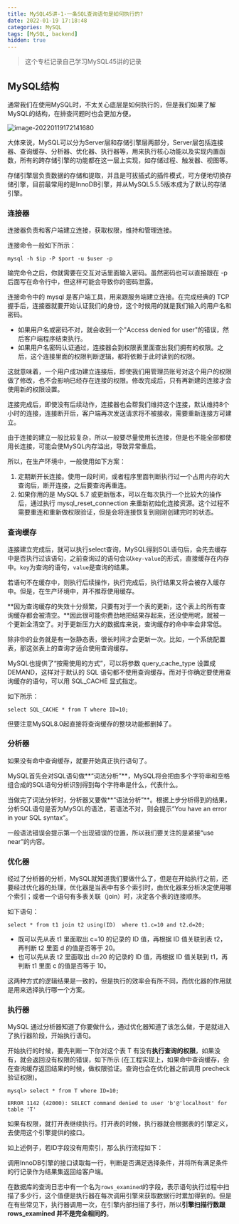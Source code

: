 ```yaml
---
title: MySQL45讲-1-一条SQL查询语句是如何执行的?
date: 2022-01-19 17:18:48
categories: MySQL
tags: [MySQL, backend]
hidden: true
---
```


> 这个专栏记录自己学习MySQL45讲的记录

## MySQL结构

通常我们在使用MySQL时，不太关心底层是如何执行的，但是我们如果了解MySQL的结构，在排查问题时也会更加方便。

![image-20220119172141680](https://gitee.com/cao_ziqiang/img/raw/master/20220119172141.png)

大体来说，MySQL可以分为Server层和存储引擎层两部分，Server层包括连接器、查询缓存、分析器、优化器、执行器等，用来执行核心功能以及实现内置函数，所有的跨存储引擎的功能都在这一层上实现，如存储过程、触发器、视图等。

存储引擎层负责数据的存储和提取，并且是可拔插式的插件模式，可方便地切换存储引擎，目前最常用的是InnoDB引擎，并从MySQL5.5.5版本成为了默认的存储引擎。

### 连接器

连接器负责和客户端建立连接，获取权限，维持和管理连接。

连接命令一般如下所示：

```mysql
mysql -h $ip -P $port -u $user -p
```

输完命令之后，你就需要在交互对话里面输入密码。虽然密码也可以直接跟在 -p 后面写在命令行中，但这样可能会导致你的密码泄露。

连接命令中的 mysql 是客户端工具，用来跟服务端建立连接。在完成经典的 TCP 握手后，连接器就要开始认证我们的身份，这个时候用的就是我们输入的用户名和密码。

- 如果用户名或密码不对，就会收到一个"Access denied for user"的错误，然后客户端程序结束执行。
- 如果用户名密码认证通过，连接器会到权限表里面查出我们拥有的权限。之后，这个连接里面的权限判断逻辑，都将依赖于此时读到的权限。

这就意味着，一个用户成功建立连接后，即使我们用管理员账号对这个用户的权限做了修改，也不会影响已经存在连接的权限。修改完成后，只有再新建的连接才会使用新的权限设置。

连接完成后，即使没有后续动作，连接器也会帮我们维持这个连接，默认维持8个小时的连接，连接断开后，客户端再次发送请求将不被接收，需要重新连接方可建立。

由于连接的建立一般比较复杂，所以一般要尽量使用长连接，但是也不能全部都使用长连接，可能会使MySQL内存溢出，导致异常重启。

所以，在生产环境中，一般使用如下方案：

1. 定期断开长连接。使用一段时间，或者程序里面判断执行过一个占用内存的大查询后，断开连接，之后要查询再重连。
2. 如果你用的是 MySQL 5.7 或更新版本，可以在每次执行一个比较大的操作后，通过执行 mysql_reset_connection 来重新初始化连接资源。这个过程不需要重连和重新做权限验证，但是会将连接恢复到刚刚创建完时的状态。

### 查询缓存

连接建立完成后，就可以执行select查询，MySQL得到SQL语句后，会先去缓存中是否执行过该语句，之前查询过的语句会以`key-value`的形式，直接缓存在内存中。`key`为查询的语句，`value`是查询的结果。

若语句不在缓存中，则执行后续操作，执行完成后，执行结果又将会被存入缓存中。但是，在生产环境中，并不推荐使用缓存。

**因为查询缓存的失效十分频繁，只要有对于一个表的更新，这个表上的所有查询缓存都会被清空。**因此很可能你费劲地把结果存起来，还没使用呢，就被一个更新全清空了。对于更新压力大的数据库来说，查询缓存的命中率会非常低。

除非你的业务就是有一张静态表，很长时间才会更新一次。比如，一个系统配置表，那这张表上的查询才适合使用查询缓存。

MySQL也提供了“按需使用的方式”，可以将参数 query_cache_type 设置成 DEMAND，这样对于默认的 SQL 语句都不使用查询缓存。而对于你确定要使用查询缓存的语句，可以用 SQL_CACHE 显式指定。

如下所示：

```mysql
select SQL_CACHE * from T where ID=10;
```

但要注意MySQL8.0起直接将查询缓存的整块功能都删掉了。

### 分析器

如果没有命中查询缓存，就要开始真正执行语句了。

MySQL首先会对SQL语句做**“词法分析”**，MySQL将会把由多个字符串和空格组合成的SQL语句分析识别得到每个字符串是什么，代表什么。

当做完了词法分析时，分析器又要做**“语法分析”**。根据上步分析得到的结果，分析SQL语句是否为MySQL的语法，若语法不对，则会提示“You have an error in your SQL syntax”。

一般语法错误会提示第一个出现错误的位置，所以我们要关注的是紧接“use near”的内容。

### 优化器

经过了分析器的分析，MySQL就知道我们要做什么了，但是在开始执行之前，还要经过优化器的处理，优化器是当表中有多个索引时，由优化器来分析决定使用哪个索引；或者一个语句有多表关联（join）时，决定各个表的连接顺序。

如下语句：

```mysql
select * from t1 join t2 using(ID)  where t1.c=10 and t2.d=20;
```

- 既可以先从表 t1 里面取出 c=10 的记录的 ID 值，再根据 ID 值关联到表 t2，再判断 t2 里面 d 的值是否等于 20。
- 也可以先从表 t2 里面取出 d=20 的记录的 ID 值，再根据 ID 值关联到 t1，再判断 t1 里面 c 的值是否等于 10。

这两种方式的逻辑结果是一致的，但是执行的效率会有所不同，而优化器的作用就是用来选择执行哪一个方案。

### 执行器

MySQL 通过分析器知道了你要做什么，通过优化器知道了该怎么做，于是就进入了执行器阶段，开始执行语句。

开始执行的时候，要先判断一下你对这个表 T 有没有**执行查询的权限**，如果没有，就会返回没有权限的错误，如下所示 (在工程实现上，如果命中查询缓存，会在查询缓存返回结果的时候，做权限验证。查询也会在优化器之前调用 precheck 验证权限)。

```mysql
mysql> select * from T where ID=10;
 
ERROR 1142 (42000): SELECT command denied to user 'b'@'localhost' for table 'T'
```

如果有权限，就打开表继续执行。打开表的时候，执行器就会根据表的引擎定义，去使用这个引擎提供的接口。

如上述例子，若ID字段没有用索引，那么执行流程如下：

调用InnoDB引擎的接口读取每一行，判断是否满足选择条件，并将所有满足条件的行记录作为结果集返回给客户端。

在数据库的查询日志中有一个名为`rows_examined`的字段，表示语句执行过程中扫描了多少行，这个值便是执行器在每次调用引擎来获取数据行时累加得到的。但是在有些常见下，执行器调用一次，在引擎内部扫描了多行，所以**引擎扫描行数跟 rows_examined 并不是完全相同的**。







